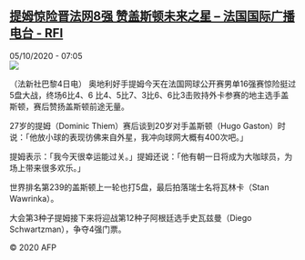 <!--1601877300000-->
[提姆惊险晋法网8强 赞盖斯顿未来之星 – 法国国际广播电台 - RFI](http://www.rfi.fr//cn/contenu/20201005-%E6%8F%90%E5%A7%86%E6%83%8A%E9%99%A9%E6%99%8B%E6%B3%95%E7%BD%918%E5%BC%BA-%E8%B5%9E%E7%9B%96%E6%96%AF%E9%A1%BF%E6%9C%AA%E6%9D%A5%E4%B9%8B%E6%98%9F)
------

<div>05/10/2020 - 07:05</div><img src="https://s.rfi.fr/media/display/573ac538-06cd-11eb-a4ef-005056a964fe/w:310/p:16x9/spo0004b.201005130501.jpg"><div class="t-content__body u-clearfix"><p>（法新社巴黎4日电）    奥地利好手提姆今天在法国网球公开赛男单16强赛惊险挺过5盘大战，终场6比4、6 比4、5比7、3比6、6比3击败持外卡参赛的地主选手盖斯顿，赛后赞扬盖斯顿前途无量。</p><p>    27岁的提姆（Dominic Thiem）赛后谈到20岁对手盖斯顿（Hugo Gaston）时说：「他放小球的表现彷佛来自外星，我冲向球网大概有400次吧。」</p><p>    提姆表示：「我今天很幸运能过关。」提姆还说：「他有朝一日将成为大咖球员，为场上带来很多欢乐。」</p><p>    世界排名第239的盖斯顿上一轮也打5盘，最后拍落瑞士名将瓦林卡（Stan Wawrinka）。</p><p>    大会第3种子提姆接下来将迎战第12种子阿根廷选手史瓦兹曼（Diego Schwartzman），争夺4强门票。</p><p></p><p class="t-copyright">© 2020 AFP</p>        </div>
